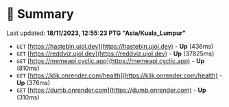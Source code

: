 # 📖 Summary
Last updated: **18/11/2023, 12:55:23 PTG "Asia/Kuala_Lumpur"**

- `GET` [https://hastebin.ujol.dev](https://hastebin.ujol.dev) - **Up** (436ms)
- `GET` [https://reddviz.ujol.dev](https://reddviz.ujol.dev) - **Up** (37825ms)
- `GET` [https://memeapi.cyclic.app](https://memeapi.cyclic.app) - **Up** (810ms)
- `GET` [https://klik.onrender.com/health](https://klik.onrender.com/health) - **Up** (376ms)
- `GET` [https://dumb.onrender.com](https://dumb.onrender.com) - **Up** (310ms)
